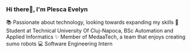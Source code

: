 <!--
**plescaevelyn/plescaevelyn** is a ✨ _special_ ✨ repository because its `README.md` (this file) appears on your GitHub profile.

Here are some ideas to get you started:

- 🔭 I’m currently working on ...
- 🌱 I’m currently learning ...
- 👯 I’m looking to collaborate on ...
- 🤔 I’m looking for help with ...
- 💬 Ask me about ...
- 📫 How to reach me: ...
- 😄 Pronouns: ...
- ⚡ Fun fact: ...
-->

### Hi there👋, I'm Plesca Evelyn
📚 Passionate about technology, looking towards expanding my skills
🏫 Student at Technical University Of Cluj-Napoca, BSc Automation and Applied Informatics
✨ Member of MedaaTech, a team that enjoys creating sumo robots
💻 Software Engineering Intern
